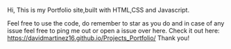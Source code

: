 
Hi, This is my Portfolio site,built with HTML,CSS and Javascript.

Feel free to use the code, do remember to star as you do and in case of any issue feel free to ping me out or open a issue over here.
Check it out here: https://davidmartinez16.github.io/Projects_Portfolio/
Thank you!

